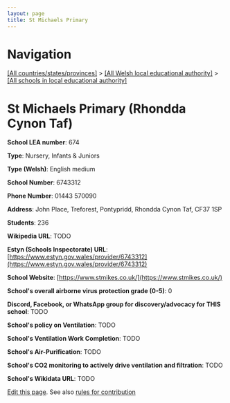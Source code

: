 ```yaml
---
layout: page
title: St Michaels Primary
---
```

# Navigation

[[All countries/states/provinces]](../../..) > [[All Welsh local educational authority]](../..) > [[All schools in local educational authority]](..)

# St Michaels Primary (Rhondda Cynon Taf)

**School LEA number**: 674

**Type**: Nursery, Infants & Juniors

**Type (Welsh)**: English medium

**School Number**: 6743312

**Phone Number**: 01443 570090

**Address**: John Place, Treforest, Pontypridd, Rhondda Cynon Taf, CF37 1SP

**Students**: 236

**Wikipedia URL**: TODO

**Estyn (Schools Inspectorate) URL**: [https://www.estyn.gov.wales/provider/6743312](https://www.estyn.gov.wales/provider/6743312)

**School Website**: [https://www.stmikes.co.uk/](https://www.stmikes.co.uk/)

**School's overall airborne virus protection grade (0-5)**: 0

**Discord, Facebook, or WhatsApp group for discovery/advocacy for THIS school**: TODO

**School's policy on Ventilation**: TODO

**School's Ventilation Work Completion**: TODO

**School's Air-Purification**: TODO

**School's CO2 monitoring to actively drive ventilation and filtration**: TODO

**School's Wikidata URL**: TODO




[Edit this page](https://github.com/VentilationProject/Wales/edit/prif/./Rhondda_Cynon_Taf/St_Michaels_Primary.md). See also [rules for contribution](../../../contribution-rules/)